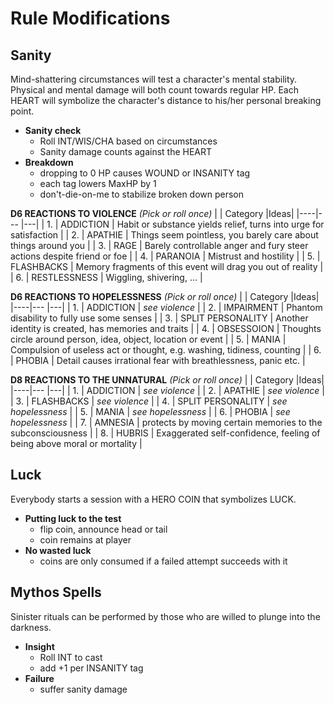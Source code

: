 # Rule Modifications

## Sanity

Mind-shattering circumstances will test a character's mental stability. Physical and mental damage will both count towards regular HP. Each HEART will symbolize the character's distance to his/her personal breaking point.

- **Sanity check**
	- Roll INT/WIS/CHA based on circumstances
	- Sanity damage counts against the HEART
- **Breakdown**
	- dropping to 0 HP causes WOUND or INSANITY tag
	- each tag lowers MaxHP by 1
	- don't-die-on-me to stabilize broken down person
 
**D6 REACTIONS TO VIOLENCE** _(Pick or roll once)_
|    | Category			|Ideas|
|----|---				|---|
| 1. | ADDICTION		| Habit or substance yields relief, turns into urge for satisfaction |
| 2. | APATHIE			| Things seem pointless, you barely care about things around you |
| 3. | RAGE				| Barely controllable anger and fury steer actions despite friend or foe |
| 4. | PARANOIA			| Mistrust and hostility |
| 5. | FLASHBACKS		| Memory fragments of this event will drag you out of reality |
| 6. | RESTLESSNESS		| Wiggling, shivering, ... |

**D6 REACTIONS TO HOPELESSNESS** _(Pick or roll once)_
|    | Category				|Ideas|
|----|---					|---|
| 1. | ADDICTION			| _see violence_ |
| 2. | IMPAIRMENT			| Phantom disability to fully use some senses |
| 3. | SPLIT PERSONALITY	| Another identity is created, has memories and traits |
| 4. | OBSESSOION			| Thoughts circle around person, idea,  object, location or event |
| 5. | MANIA				| Compulsion of useless act or thought, e.g. washing, tidiness, counting |
| 6. | PHOBIA				| Detail causes irrational fear with breathlessness, panic etc. |

**D8 REACTIONS TO THE UNNATURAL** _(Pick or roll once)_
|    | Category				|Ideas|
|----|---					|---|
| 1. | ADDICTION			| _see violence_ |
| 2. | APATHIE				| _see violence_ |
| 3. | FLASHBACKS			| _see violence_ |
| 4. | SPLIT PERSONALITY	| _see hopelessness_ |
| 5. | MANIA				| _see hopelessness_ |
| 6. | PHOBIA				| _see hopelessness_ |
| 7. | AMNESIA				| protects by moving certain memories to the subconsciousness |
| 8. | HUBRIS				| Exaggerated self-confidence, feeling of being above moral or mortality |

## Luck

Everybody starts a session with a HERO COIN that symbolizes LUCK.

- **Putting luck to the test**
	- flip coin, announce head or tail
	- coin remains at player
- **No wasted luck**
	- coins are only consumed if a failed attempt succeeds with it

## Mythos Spells

Sinister rituals can be performed by those who are willed to plunge into the darkness.

- **Insight**
	- Roll INT to cast
	- add +1 per INSANITY tag
- **Failure**
	- suffer sanity damage
